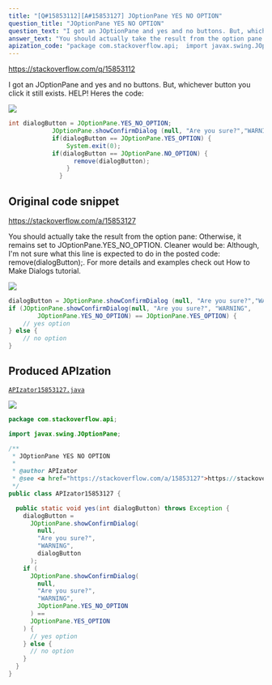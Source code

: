 ```yaml
---
title: "[Q#15853112][A#15853127] JOptionPane YES NO OPTION"
question_title: "JOptionPane YES NO OPTION"
question_text: "I got an JOptionPane and yes and no buttons. But, whichever button  you click it still exists. HELP! Heres the code:"
answer_text: "You should actually take the result from the option pane: Otherwise, it remains set to JOptionPane.YES_NO_OPTION. Cleaner would be: Although, I'm not sure what this line is expected to do in the posted code: remove(dialogButton);. For more details and examples check out How to Make Dialogs tutorial."
apization_code: "package com.stackoverflow.api;  import javax.swing.JOptionPane;  /**  * JOptionPane YES NO OPTION  *  * @author APIzator  * @see <a href=\"https://stackoverflow.com/a/15853127\">https://stackoverflow.com/a/15853127</a>  */ public class APIzator15853127 {    public static void yes(int dialogButton) throws Exception {     dialogButton =       JOptionPane.showConfirmDialog(         null,         \"Are you sure?\",         \"WARNING\",         dialogButton       );     if (       JOptionPane.showConfirmDialog(         null,         \"Are you sure?\",         \"WARNING\",         JOptionPane.YES_NO_OPTION       ) ==       JOptionPane.YES_OPTION     ) {       // yes option     } else {       // no option     }   } }"
---
```


https://stackoverflow.com/q/15853112

I got an JOptionPane and yes and no buttons. But, whichever button  you click it still exists. HELP! Heres the code:


<div class="code-logo"><img src="/stackoverflow.png" /></div>

```java
int dialogButton = JOptionPane.YES_NO_OPTION;
            JOptionPane.showConfirmDialog (null, "Are you sure?","WARNING", dialogButton);
            if(dialogButton == JOptionPane.YES_OPTION) {
                System.exit(0);
            if(dialogButton == JOptionPane.NO_OPTION) {
                  remove(dialogButton);
                }
              }
```


## Original code snippet

https://stackoverflow.com/a/15853127

You should actually take the result from the option pane:
Otherwise, it remains set to JOptionPane.YES_NO_OPTION.
Cleaner would be:
Although, I&#x27;m not sure what this line is expected to do in the posted code: remove(dialogButton);.
For more details and examples check out How to Make Dialogs tutorial.

<div class="code-logo"><img src="/stackoverflow.png" /></div>

```java
dialogButton = JOptionPane.showConfirmDialog (null, "Are you sure?","WARNING", dialogButton);
if (JOptionPane.showConfirmDialog(null, "Are you sure?", "WARNING",
        JOptionPane.YES_NO_OPTION) == JOptionPane.YES_OPTION) {
    // yes option
} else {
    // no option
}
```

## Produced APIzation

[`APIzator15853127.java`](https://github.com/pasqualesalza/apization-temp-data/raw/master/search/APIzator15853127.java)

<div class="code-logo"><img src="/apizator.png" /></div>

```java
package com.stackoverflow.api;

import javax.swing.JOptionPane;

/**
 * JOptionPane YES NO OPTION
 *
 * @author APIzator
 * @see <a href="https://stackoverflow.com/a/15853127">https://stackoverflow.com/a/15853127</a>
 */
public class APIzator15853127 {

  public static void yes(int dialogButton) throws Exception {
    dialogButton =
      JOptionPane.showConfirmDialog(
        null,
        "Are you sure?",
        "WARNING",
        dialogButton
      );
    if (
      JOptionPane.showConfirmDialog(
        null,
        "Are you sure?",
        "WARNING",
        JOptionPane.YES_NO_OPTION
      ) ==
      JOptionPane.YES_OPTION
    ) {
      // yes option
    } else {
      // no option
    }
  }
}

```